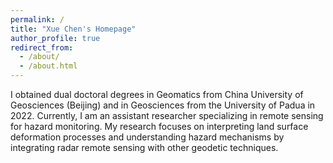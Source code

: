 ```yaml
---
permalink: /
title: "Xue Chen's Homepage"
author_profile: true
redirect_from: 
  - /about/
  - /about.html
---
```

I obtained dual doctoral degrees in Geomatics from China University of Geosciences (Beijing) and in Geosciences from the University of Padua in 2022. Currently, I am an assistant researcher specializing in remote sensing for hazard monitoring. My research focuses on interpreting land surface deformation processes and understanding hazard mechanisms by integrating radar remote sensing with other geodetic techniques.
